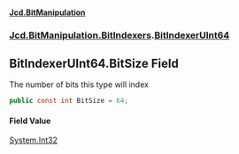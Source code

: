 ﻿#### [Jcd.BitManipulation](index.md 'index')

### [Jcd.BitManipulation.BitIndexers](Jcd.BitManipulation.BitIndexers.md 'Jcd.BitManipulation.BitIndexers').[BitIndexerUInt64](Jcd.BitManipulation.BitIndexers.BitIndexerUInt64.md 'Jcd.BitManipulation.BitIndexers.BitIndexerUInt64')

## BitIndexerUInt64.BitSize Field

The number of bits this type will index

```csharp
public const int BitSize = 64;
```

#### Field Value

[System.Int32](https://docs.microsoft.com/en-us/dotnet/api/System.Int32 'System.Int32')